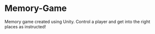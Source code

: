 # Memory-Game
Memory game created using Unity. Control a player and get into the right places as instructed!
